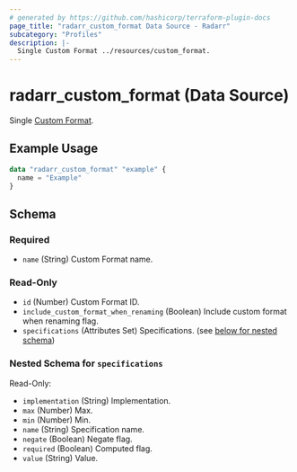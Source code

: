 ```yaml
---
# generated by https://github.com/hashicorp/terraform-plugin-docs
page_title: "radarr_custom_format Data Source - Radarr"
subcategory: "Profiles"
description: |-
  Single Custom Format ../resources/custom_format.
---
```


# radarr_custom_format (Data Source)

<!-- subcategory:Profiles -->
Single [Custom Format](../resources/custom_format).

## Example Usage

```terraform
data "radarr_custom_format" "example" {
  name = "Example"
}
```

<!-- schema generated by tfplugindocs -->
## Schema

### Required

- `name` (String) Custom Format name.

### Read-Only

- `id` (Number) Custom Format ID.
- `include_custom_format_when_renaming` (Boolean) Include custom format when renaming flag.
- `specifications` (Attributes Set) Specifications. (see [below for nested schema](#nestedatt--specifications))

<a id="nestedatt--specifications"></a>
### Nested Schema for `specifications`

Read-Only:

- `implementation` (String) Implementation.
- `max` (Number) Max.
- `min` (Number) Min.
- `name` (String) Specification name.
- `negate` (Boolean) Negate flag.
- `required` (Boolean) Computed flag.
- `value` (String) Value.
